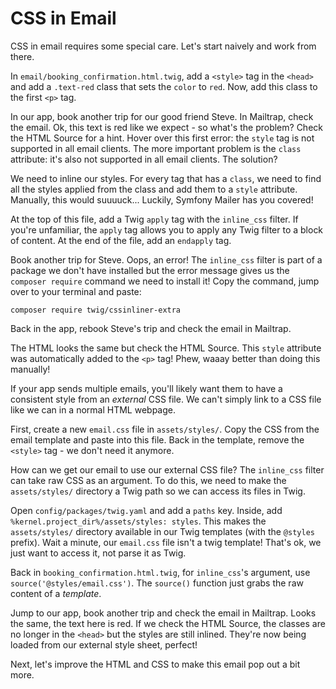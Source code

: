 # CSS in Email

CSS in email requires some special care. Let's start naively and work from there.

In `email/booking_confirmation.html.twig`, add a `<style>` tag in the `<head>` and
add a `.text-red` class that sets the `color` to `red`. Now, add this class to the first
`<p>` tag.

In our app, book another trip for our good friend Steve. In Mailtrap, check the email.
Ok, this text is red like we expect - so what's the problem? Check the HTML Source for
a hint. Hover over this first error: the `style` tag is not supported in all email
clients. The more important problem is the `class` attribute: it's also not supported
in all email clients. The solution?

We need to inline our styles. For every tag that has a `class`, we need to find all
the styles applied from the class and add them to a `style` attribute. Manually,
this would suuuuck... Luckily, Symfony Mailer has you covered!

At the top of this file, add a Twig `apply` tag with the `inline_css` filter. If you're
unfamiliar, the `apply` tag allows you to apply any Twig filter to a block of content. At
the end of the file, add an `endapply` tag.

Book another trip for Steve. Oops, an error! The `inline_css` filter is part of a package
we don't have installed but the error message gives us the `composer require` command we
need to install it! Copy the command, jump over to your terminal and paste:

```terminal
composer require twig/cssinliner-extra
```

Back in the app, rebook Steve's trip and check the email in Mailtrap.

The HTML looks the same but check the HTML Source. This `style` attribute was automatically
added to the `<p>` tag! Phew, waaay better than doing this manually!

If your app sends multiple emails, you'll likely want them to have a consistent style from
an *external* CSS file. We can't simply link to a CSS file like we can in a normal HTML
webpage.

First, create a new `email.css` file in `assets/styles/`. Copy the CSS from the email template
and paste into this file. Back in the template, remove the `<style>` tag - we don't need
it anymore.

How can we get our email to use our external CSS file? The `inline_css` filter can take
raw CSS as an argument. To do this, we need to make the `assets/styles/` directory a Twig path
so we can access its files in Twig.

Open `config/packages/twig.yaml` and add a `paths` key. Inside, add
`%kernel.project_dir%/assets/styles: styles`. This makes the `assets/styles/` directory
available in our Twig templates (with the `@styles` prefix). Wait a minute, our `email.css`
file isn't a twig template! That's ok, we just want to access it, not parse it as Twig.

Back in `booking_confirmation.html.twig`, for `inline_css`'s argument, use
`source('@styles/email.css')`. The `source()` function just grabs the raw content of
a *template*.

Jump to our app, book another trip and check the email in Mailtrap. Looks the same, the
text here is red. If we check the HTML Source, the classes are no longer in the `<head>`
but the styles are still inlined. They're now being loaded from our external style sheet,
perfect!

Next, let's improve the HTML and CSS to make this email pop out a bit more.
